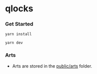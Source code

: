 # qlocks
### Get Started
```
yarn install
```
``` 
yarn dev
```

### Arts
- Arts are stored in the [public/arts](public/arts) folder.